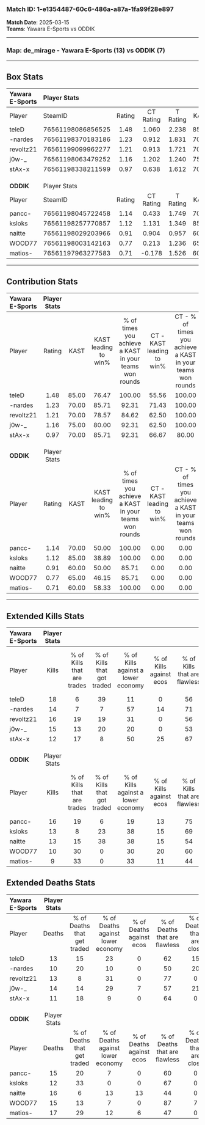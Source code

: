 ### Match ID: 1-e1354487-60c6-486a-a87a-1fa99f28e897  
**Match Date**: 2025-03-15  
**Teams**: Yawara E-Sports vs ODDIK  

---  

### **Map**: de_mirage - Yawara E-Sports (13) vs ODDIK (7)  
---  

## Box Stats  

| **Yawara E-Sports** | Player Stats      |        |           |          |       |       |       |         |        |      |     |
| :- | :- | :-: | :-: | :-: | :-: | :-: | :-: | :-: | :-: | :-: | :-: |
| Player              | SteamID           | Rating | CT Rating | T Rating | KAST  |  ADR  | Kills | Assists | Deaths | K/D  | HS% |
| teleD               | 76561198086856525 |  1.48  |   1.060   |  2.238   | 85.00 | 104.1 |  18   |    6    |   13   | 1.38 | 50  |
| -nardes             | 76561198370183186 |  1.23  |   0.912   |  1.831   | 70.00 | 92.2  |  14   |    4    |   10   | 1.40 | 35  |
| revoltz21           | 76561199099962277 |  1.21  |   0.913   |  1.721   | 70.00 | 82.9  |  16   |    5    |   13   | 1.23 | 75  |
| j0w-_               | 76561198063479252 |  1.16  |   1.202   |  1.240   | 75.00 | 78.1  |  15   |    6    |   14   | 1.07 | 60  |
| stAx-x              | 76561198338211599 |  0.97  |   0.638   |  1.612   | 70.00 | 51.6  |  12   |    2    |   11   | 1.09 | 58  |
|                     |                   |        |           |          |       |       |       |         |        |      |     |
|                     |                   |        |           |          |       |       |       |         |        |      |     |
|                     |                   |        |           |          |       |       |       |         |        |      |     |
| **ODDIK**           | Player Stats      |        |           |          |       |       |       |         |        |      |     |
| Player              | SteamID           | Rating | CT Rating | T Rating | KAST  |  ADR  | Kills | Assists | Deaths | K/D  | HS% |
| pancc-              | 76561198045722458 |  1.14  |   0.433   |  1.749   | 70.00 | 82.4  |  16   |    3    |   15   | 1.07 | 62  |
| ksloks              | 76561198257770857 |  1.12  |   1.131   |  1.349   | 85.00 | 57.6  |  13   |    2    |   12   | 1.08 | 53  |
| naitte              | 76561198029203966 |  0.91  |   0.904   |  0.957   | 60.00 | 78.0  |  13   |    5    |   16   | 0.81 | 61  |
| WOOD77              | 76561198003142163 |  0.77  |   0.213   |  1.236   | 65.00 | 62.5  |  10   |    1    |   15   | 0.67 | 40  |
| matios-             | 76561197963277583 |  0.71  |  -0.178   |  1.526   | 60.00 | 73.9  |   9   |    8    |   17   | 0.53 | 66  |
---  

## Contribution Stats  

| **Yawara E-Sports** | Player Stats |       |                      |                                                        |                           |                                                             |                          |                                                            |
| :- | :-: | :-: | :-: | :-: | :-: | :-: | :-: | :-: |
| Player              |    Rating    | KAST  | KAST leading to win% | % of times you achieve a KAST in your teams won rounds | CT - KAST leading to win% | CT - % of times you achieve a KAST in your teams won rounds | T - KAST leading to win% | T - % of times you achieve a KAST in your teams won rounds |
| teleD               |     1.48     | 85.00 |        76.47         |                         100.00                         |           55.56           |                           100.00                            |          100.00          |                           100.00                           |
| -nardes             |     1.23     | 70.00 |        85.71         |                         92.31                          |           71.43           |                           100.00                            |          100.00          |                           87.50                            |
| revoltz21           |     1.21     | 70.00 |        78.57         |                         84.62                          |           62.50           |                           100.00                            |          100.00          |                           75.00                            |
| j0w-_               |     1.16     | 75.00 |        80.00         |                         92.31                          |           62.50           |                           100.00                            |          100.00          |                           87.50                            |
| stAx-x              |     0.97     | 70.00 |        85.71         |                         92.31                          |           66.67           |                            80.00                            |          100.00          |                           100.00                           |
|                     |              |       |                      |                                                        |                           |                                                             |                          |                                                            |
|                     |              |       |                      |                                                        |                           |                                                             |                          |                                                            |
|                     |              |       |                      |                                                        |                           |                                                             |                          |                                                            |
| **ODDIK**           | Player Stats |       |                      |                                                        |                           |                                                             |                          |                                                            |
| Player              |    Rating    | KAST  | KAST leading to win% | % of times you achieve a KAST in your teams won rounds | CT - KAST leading to win% | CT - % of times you achieve a KAST in your teams won rounds | T - KAST leading to win% | T - % of times you achieve a KAST in your teams won rounds |
| pancc-              |     1.14     | 70.00 |        50.00         |                         100.00                         |           0.00            |                            0.00                             |          70.00           |                           100.00                           |
| ksloks              |     1.12     | 85.00 |        38.89         |                         100.00                         |           0.00            |                            0.00                             |          63.64           |                           100.00                           |
| naitte              |     0.91     | 60.00 |        50.00         |                         85.71                          |           0.00            |                            0.00                             |          75.00           |                           85.71                            |
| WOOD77              |     0.77     | 65.00 |        46.15         |                         85.71                          |           0.00            |                            0.00                             |          60.00           |                           85.71                            |
| matios-             |     0.71     | 60.00 |        58.33         |                         100.00                         |           0.00            |                            0.00                             |          63.64           |                           100.00                           |
---  

## Extended Kills Stats  

| **Yawara E-Sports** | Player Stats |                            |                            |                                    |                         |                              |                                 |                                       |                    |           |
| :- | :-: | :-: | :-: | :-: | :-: | :-: | :-: | :-: | :-: | :-: |
| Player              |    Kills     | % of Kills that are trades | % of Kills that got traded | % of Kills against a lower economy | % of Kills against ecos | % of Kills that are flawless | % of Kills that are close duels | % of Kills that are assisted by flash | Pistol Round Kills | AWP Kills |
| teleD               |      18      |             6              |             39             |                 11                 |            0            |              56              |                0                |                   6                   |         4          |     0     |
| -nardes             |      14      |             7              |             7              |                 57                 |           14            |              71              |                0                |                   7                   |         0          |     4     |
| revoltz21           |      16      |             19             |             19             |                 31                 |            0            |              56              |                0                |                   6                   |         2          |     0     |
| j0w-_               |      15      |             13             |             20             |                 20                 |            0            |              53              |                0                |                   0                   |         3          |     0     |
| stAx-x              |      12      |             17             |             8              |                 50                 |           25            |              67              |                8                |                   8                   |         1          |     0     |
|                     |              |                            |                            |                                    |                         |                              |                                 |                                       |                    |           |
|                     |              |                            |                            |                                    |                         |                              |                                 |                                       |                    |           |
|                     |              |                            |                            |                                    |                         |                              |                                 |                                       |                    |           |
| **ODDIK**           | Player Stats |                            |                            |                                    |                         |                              |                                 |                                       |                    |           |
| Player              |    Kills     | % of Kills that are trades | % of Kills that got traded | % of Kills against a lower economy | % of Kills against ecos | % of Kills that are flawless | % of Kills that are close duels | % of Kills that are assisted by flash | Pistol Round Kills | AWP Kills |
| pancc-              |      16      |             19             |             6              |                 19                 |           13            |              75              |               13                |                   0                   |         1          |     0     |
| ksloks              |      13      |             8              |             23             |                 38                 |           15            |              69              |                8                |                   0                   |         2          |     1     |
| naitte              |      13      |             15             |             38             |                 38                 |           15            |              54              |               15                |                   0                   |         0          |     0     |
| WOOD77              |      10      |             30             |             0              |                 30                 |           20            |              60              |               10                |                   0                   |         1          |     3     |
| matios-             |      9       |             33             |             0              |                 33                 |           11            |              44              |               11                |                   0                   |         0          |     0     |
## Extended Deaths Stats  

| **Yawara E-Sports** | Player Stats |                             |                                   |                          |                               |                            |                           |               |
| :- | :-: | :-: | :-: | :-: | :-: | :-: | :-: | :-: |
| Player              |    Deaths    | % of Deaths that get traded | % of Deaths against lower economy | % of Deaths against ecos | % of Deaths that are flawless | % of Deaths that are close | % of Deaths while blinded | Deaths to AWP |
| teleD               |      13      |             15              |                23                 |            0             |              62               |             15             |             0             |       1       |
| -nardes             |      10      |             20              |                10                 |            0             |              50               |             20             |             0             |       1       |
| revoltz21           |      13      |              8              |                31                 |            0             |              77               |             0              |             0             |       0       |
| j0w-_               |      14      |             14              |                29                 |            7             |              57               |             21             |             0             |       1       |
| stAx-x              |      11      |             18              |                 9                 |            0             |              64               |             0              |             0             |       1       |
|                     |              |                             |                                   |                          |                               |                            |                           |               |
|                     |              |                             |                                   |                          |                               |                            |                           |               |
|                     |              |                             |                                   |                          |                               |                            |                           |               |
| **ODDIK**           | Player Stats |                             |                                   |                          |                               |                            |                           |               |
| Player              |    Deaths    | % of Deaths that get traded | % of Deaths against lower economy | % of Deaths against ecos | % of Deaths that are flawless | % of Deaths that are close | % of Deaths while blinded | Deaths to AWP |
| pancc-              |      15      |             20              |                 7                 |            0             |              60               |             0              |             7             |       1       |
| ksloks              |      12      |             33              |                 0                 |            0             |              67               |             0              |             0             |       1       |
| naitte              |      16      |              6              |                13                 |            13            |              44               |             0              |             6             |       1       |
| WOOD77              |      15      |             13              |                 7                 |            0             |              87               |             7              |            13             |       1       |
| matios-             |      17      |             29              |                12                 |            6             |              47               |             0              |             0             |       0       |
